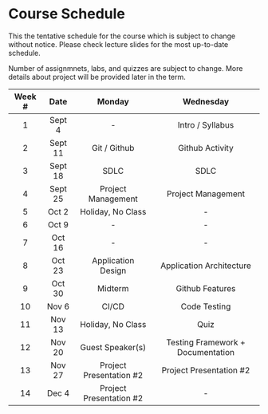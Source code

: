 # Course Schedule

This the tentative schedule for the course which is subject to change without notice. Please check lecture slides for the most up-to-date schedule.

Number of assignmnets, labs, and quizzes are subject to change. More details about project will be provided later in the term.

<!-- | **Week #** |                **Topic**                |
|:----------:|:---------------------------------------:|
|      1     |             Intro / Syllabus            |
|      2     |               Git / Github              |
|      3     |                   SDLC                  |
|      4     | Project Management + Quiz 1 [tentative] |
|      5     |         Application Architecture        |
|      6     |            Application Design           |
|      7     |           Midterm [tentative]           |
|      8     |   Continuous Integration + Deployment   |
|      9     |         Project Presentation #1         |
|     10     |        Code Testing + Frameworks        |
|     11     | Code Documentation + Quiz 2 [tentative] |
|     12     |       Guest Speaker(s) [tentative]      |
|     13     |         Project Presentation #2         | -->


| **Week #** | **Date** |       **Monday**        |           **Wednesday**           |
| :--------: | :------: | :---------------------: | :-------------------------------: |
|     1      |  Sept 4  |            -            |         Intro / Syllabus          |
|     2      | Sept 11  |      Git / Github       |          Github Activity          |
|     3      | Sept 18  |          SDLC           |               SDLC                |
|     4      | Sept 25  |   Project Management    |        Project Management         |
|     5      |  Oct 2   |    Holiday, No Class    |                 -                 |
|     6      |  Oct 9   |            -            |                 -                 |
|     7      |  Oct 16  |            -            |                 -                 |
|     8      |  Oct 23  |   Application Design    |     Application Architecture      |
|     9      |  Oct 30  |         Midterm         |          Github Features          |
|     10     |  Nov 6   |          CI/CD          |           Code Testing            |
|     11     |  Nov 13  |    Holiday, No Class    |               Quiz                |
|     12     |  Nov 20  |    Guest Speaker(s)     | Testing Framework + Documentation |
|     13     |  Nov 27  | Project Presentation #2 |      Project Presentation #2      |
|     14     |  Dec 4   | Project Presentation #2 |                 -                 |

<!-- | **Week #** |              **Topic**              | **Quiz** | **Lab** | **Assignment** |   **Project**    |
| :--------: | :---------------------------------: | :------: | :-----: | :------------: | :--------------: |
|     1      |          Intro / Syllabus           |          |         |                |                  |
|     2      |            Git / Github             |          |         |                |                  |
|     3      |                SDLC                 |          |  Lab 1  |       A1       |                  |
|     4      |         Project Management          |  Quiz 1  |  Lab 2  |       A2       |                  |
|     5      |      Application Architecture       |          |  Lab 3  |                | Project Proposal |
|     6      |         Application Design          |          |  Lab 4  |                |                  |
|     7      |         Midterm (tentative)         |          |         |                |                  |
|     8      | Continuous Integration + Deployment |          |  Lab 5  |       A3       |                  |
|     9      |       Project Presentation #1       |          |         |                |    Report #1     |
|     10     |      Code Testing + Frameworks      |          |  Lab 6  |       A4       |                  |
|     11     |         Code Documentation          |  Quiz 2  |  Lab 7  |                |                  |
|     12     |    Guest Speaker(s) [tentative]     |          |  Lab 8  |                |                  |
|     13     |       Project Presentation #2       |          |         |                |    Report #2     | -->